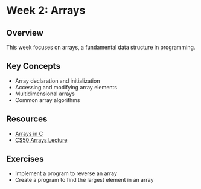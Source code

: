 # Week 2: Arrays

## Overview
This week focuses on arrays, a fundamental data structure in programming.

## Key Concepts
- Array declaration and initialization
- Accessing and modifying array elements
- Multidimensional arrays
- Common array algorithms

## Resources
- [Arrays in C](https://www.tutorialspoint.com/cprogramming/c_arrays.htm)
- [CS50 Arrays Lecture](https://cs50.harvard.edu/college/2023/fall/weeks/2/)

## Exercises
- Implement a program to reverse an array
- Create a program to find the largest element in an array 